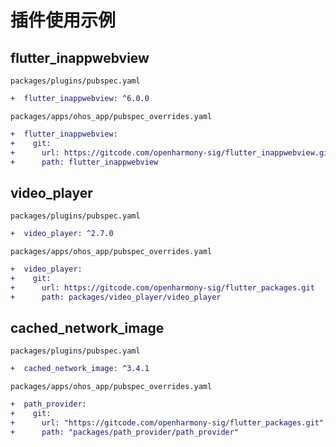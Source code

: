 # 插件使用示例

## flutter_inappwebview

`packages/plugins/pubspec.yaml`

```diff
+  flutter_inappwebview: ^6.0.0
```

`packages/apps/ohos_app/pubspec_overrides.yaml`

```diff
+  flutter_inappwebview:
+    git:
+      url: https://gitcode.com/openharmony-sig/flutter_inappwebview.git
+      path: flutter_inappwebview
```

## video_player

`packages/plugins/pubspec.yaml`

```diff
+  video_player: ^2.7.0
```

`packages/apps/ohos_app/pubspec_overrides.yaml`

```diff
+  video_player:
+    git:
+      url: https://gitcode.com/openharmony-sig/flutter_packages.git
+      path: packages/video_player/video_player
```
## cached_network_image

`packages/plugins/pubspec.yaml`

```diff
+  cached_network_image: ^3.4.1
```

`packages/apps/ohos_app/pubspec_overrides.yaml`

```diff
+  path_provider:
+    git:
+      url: "https://gitcode.com/openharmony-sig/flutter_packages.git"
+      path: "packages/path_provider/path_provider"
```